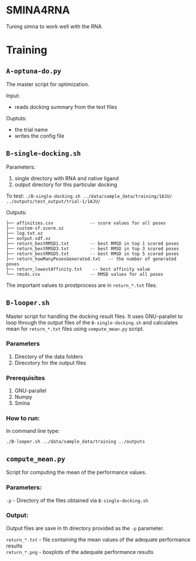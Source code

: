 # SMINA4RNA

Tuning simna to work well with the RNA


# Training

## `A-optuna-do.py`

The master script for optimization.

Input:
- reads docking summary from the text files

Ouptuts:
- the trial name
- writes the config file


## `B-single-docking.sh`

Parameters:
1. single directory with RNA and native ligand
1. output directory for this particular docking

To test: `./B-single-docking.sh ../data/sample_data/training/1AJU/ ../outputs/test_output/trial-1/1AJU/`


Outputs:
```
├── affinities.csv              -- score values for all poses
├── custom-sf.score.xz
├── log.txt.xz
├── output.sdf.xz
├── return_bestRMSD1.txt        -- best RMSD in top 1 scored poses
├── return_bestRMSD3.txt        -- best RMSD in top 3 scored poses
├── return_bestRMSD5.txt        -- best RMSD in top 5 scored poses
├── return_howManyPosesGenerated.txt   -- the number of generated poses
├── return_lowestAffinity.txt    -- best affinity value
└── rmsds.csv                   -- RMSD values for all poses
```

The important values to prostprocess are in `return_*.txt` files.

## `B-looper.sh`

Master script for handling the docking result files. It uses GNU-parallel to loop through the output files of the `B-single-docking.sh` and calculates mean for `return_*.txt` files using `compute_mean.py` script.

### Parameters
1. Directory of the data folders
2. Direcotory for the output files

### Prerequisites
1. GNU-parallel
2. Numpy 
3. Smina

### How to run:

In command line type:

`./B-looper.sh ../data/sample_data/training ../outputs`

## `compute_mean.py`

Script for computing the mean of the performance values.

### Parameters:
`-p` - Directory of the files obtained via `B-single-docking.sh`

### Output:

Output files are save in th directory provided as the `-p` parameter.

`return_*.txt` -  file containing the mean values of the adequate performance results  
`return_*.png` - boxplots of the adequate performance results 
